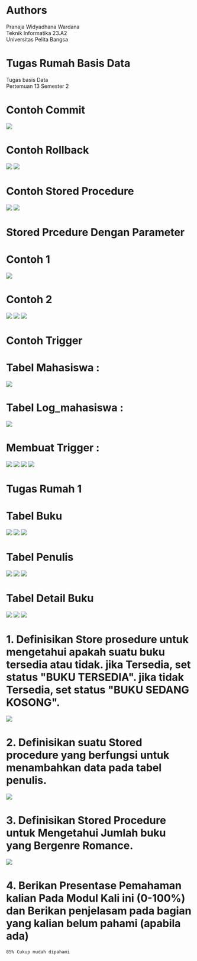 # Authors
Pranaja Widyadhana Wardana <br>
Teknik Informatika 23.A2 <br>
Universitas Pelita Bangsa

# Tugas Rumah Basis Data
Tugas basis Data <br>
Pertemuan 13 Semester 2

# Contoh Commit 
<img src="/Tugas Rumah 1/commit.png" img>

# Contoh Rollback
<img src="/Tugas Rumah 1/rollback.png" img>
<img src="/Tugas Rumah 1/rollback2.png" img>

# Contoh Stored Procedure
<img src="/Tugas Rumah 1/stored_procedure.png" img>
<img src="/Tugas Rumah 1/stored_procedure2.png" img>

# Stored Prcedure Dengan Parameter
# Contoh 1
<img src="/Tugas Rumah 1/stored_procedure3.png" img>

# Contoh 2
<img src="/Tugas Rumah 1/stored_procedure6.png" img>
<img src="/Tugas Rumah 1/stored_procedure4.png" img>
<img src="/Tugas Rumah 1/stored_procedure5.png" img>

# Contoh Trigger
# Tabel Mahasiswa :
<img src="/Tugas Rumah 1/trigger.png" img>

# Tabel Log_mahasiswa :
<img src="/Tugas Rumah 1/trigger2.png" img>

# Membuat Trigger :
<img src="/Tugas Rumah 1/trigger3.png" img>
<img src="/Tugas Rumah 1/trigger4.png" img>
<img src="/Tugas Rumah 1/trigger5.png" img>
<img src="/Tugas Rumah 1/trigger6.png" img>

# Tugas Rumah 1
# Tabel Buku
<img src="/Tugas Rumah 1/T.Buku.png" img>
<img src="/Tugas Rumah 1/T.Buku2.png" img>
<img src="/Tugas Rumah 1/T.Buku3.png" img>

# Tabel Penulis 
<img src="/Tugas Rumah 1/tabelpenulis.png" img>
<img src="/Tugas Rumah 1/tabelpenulis2" img>
<img src="/Tugas Rumah 1/tabelpenulis3" img>

# Tabel Detail Buku
<img src="/Tugas Rumah 1/tabeldetailbuku" img>
<img src="/Tugas Rumah 1/tabeldetailbuku2" img>
<img src="/Tugas Rumah 1/tabeldetailbuku3" img>

# 1. Definisikan Store prosedure untuk mengetahui apakah suatu buku tersedia atau tidak. jika Tersedia, set status "BUKU TERSEDIA". jika tidak Tersedia, set status "BUKU SEDANG KOSONG".
<img src="/Tugas Rumah 1/no1" img>

# 2. Definisikan suatu Stored procedure yang berfungsi untuk menambahkan data pada tabel penulis.
<img src="/Tugas Rumah 1/no2" img>

# 3. Definisikan Stored Procedure untuk Mengetahui Jumlah buku yang Bergenre Romance.
<img src="/Tugas Rumah 1/no3" img>

# 4. Berikan Presentase Pemahaman kalian Pada Modul Kali ini (0-100%) dan Berikan penjelasam pada bagian yang kalian belum pahami (apabila ada)
	85% Cukup mudah dipahami




